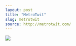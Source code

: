 ```yaml
---
layout: post
title: "MetroTwit"
slug: metrotwit
source: http://metrotwit.com/
---
```


<img src="{{ site.url }}/assets/img/screenshots/metrotwit.jpg">
